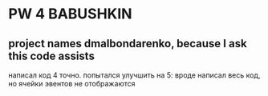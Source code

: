 # PW 4 BABUSHKIN

## project names dmalbondarenko, because I ask this code assists


написал код 4 точно. попытался улучшить на 5: вроде написал весь код, но ячейки эвентов не отображаются
